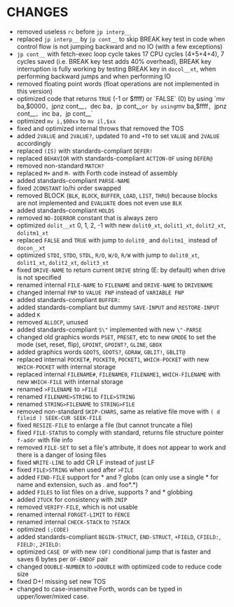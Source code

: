 # CHANGES

- removed useless `rc` before `jp interp__`
- replaced `jp interp__` by `jp cont__` to skip BREAK key test in code when control flow is not jumping backward and no IO (with a few exceptions)
- `jp cont__` with fetch-exec loop cycle takes 17 CPU cycles (4+5+4+4), 7 cycles saved (i.e. BREAK key test adds 40% overhead), BREAK key interruption is fully working by testing BREAK key in `docol__xt`, when performing backward jumps and when performing IO
- removed floating point words (float operations are not implemented in this version)
- optimized code that returns `TRUE` (-1 or $ffff) or `FALSE` (0) by using `mv ba,$0000`, `jpnz cont__`, `dec ba`, `jp cont__` or by using `mv ba,$ffff`, `jpnz cont__`, `inc ba`, `jp cont__`
- optimized `mv i,$00xx` to `mv il,$xx`
- fixed and optimized internal throws that removed the TOS
- added `2VALUE` and `2VALUE?`, updated `TO` and `+TO` to set `VALUE` and `2VALUE` accordingly
- replaced `(IS)` with standards-compliant `DEFER!`
- replaced `BEHAVIOR` with standards-compliant `ACTION-OF` using `DEFER@`
- removed non-standard `MATCH?`
- replaced `M+` and `M-` with Forth code instead of assembly
- added standards-compliant `PARSE-NAME`
- fixed `2CONSTANT` lo/hi order swapped
- removed BLOCK (`BLK`, `BLOCK`, `BUFFER`, `LOAD`, `LIST`, `THRU`) because blocks are not implemented and `EVALUATE` does not even use `BLK`
- added standards-compliant `HOLDS`
- removed `NO-IOERROR` constant that is always zero
- optimized `dolit__xt` 0, 1, 2, -1 with new `dolit0_xt`, `dolit1_xt`, `dolit2_xt`, `dolitm1_xt`
- replaced `FALSE` and `TRUE` with jump to `dolit0_` and `dolitm1_` instead of `docon__xt`
- optimized `STDI`, `STDO`, `STDL`, `R/O`, `W/O`, `R/W` with jump to `dolit0_xt`, `dolit1_xt`, `dolit2_xt`, `dolit3_xt`
- fixed `DRIVE-NAME` to return current `DRIVE` string (E: by default) when drive is not specified
- renamed internal `FILE-NAME` to `FILENAME` and `DRIVE-NAME` to `DRIVENAME`
- changed internal `FNP` to `VALUE FNP` instead of `VARIABLE FNP`
- added standards-compliant `BUFFER:`
- added standards-compliant but dummy `SAVE-INPUT` and `RESTORE-INPUT`
- added `K`
- removed `ALLOCP`, unused
- added standards-compliant `S\"` implemented with new `\"-PARSE`
- changed old graphics words `PSET`, `PRESET`, etc to new `GMODE` to set the mode (set, reset, flip), `GPOINT`, `GPOINT?`, `GLINE`, `GBOX`
- added graphics words `GDOTS`, `GDOTS?`, `GDRAW`, `GBLIT!`, `GBLIT@`
- replaced internal `POCKET#`, `POCKET0`, `POCKET1`, `WHICH-POCKET` with new `WHICH-POCKET` with internal storage
- replaced internal `FILENAME#`, `FILENAME0`, `FILENAME1`, `WHICH-FILENAME` with new `WHICH-FILE` with internal storage
- renamed `>FILENAME` to `>FILE`
- renamed `FILENAME>STRING` to `FILE>STRING`
- renamed `STRING>FILENAME` to `STRING>FILE`
- removed non-standard `SKIP-CHARS`, same as relative file move with `( d fileid ) SEEK-CUR SEEK-FILE`
- fixed `RESIZE-FILE` to enlarge a file (but cannot truncate a file)
- fixed `FILE-STATUS` to comply with standard, returns file structure pointer `f-addr` with file info
- removed `FILE-SET` to set a file's attribute, it does not appear to work and there is a danger of losing files
- fixed `WRITE-LINE` to add CR LF instead of just LF
- fixed `FILE>STRING` when used after `>FILE`
- added `FIND-FILE` support for * and ? globs (can only use a single * for name and extension, such as *.* and foo*.*)
- added `FILES` to list files on a drive, supports ? and * globbing
- added `2TUCK` for consistency with `2NIP`
- removed `VERIFY-FILE`, which is not usable
- renamed internal `FORGET-LIMIT` to `FENCE`
- renamed internal `CHECK-STACK` to `?STACK`
- optimized `(;CODE)`
- added standards-compliant `BEGIN-STRUCT`, `END-STRUCT`, `+FIELD`, `CFIELD:`, `FIELD:`, `2FIELD:`
- optimized `CASE OF` with new `(OF)` conditional jump that is faster and saves 6 bytes per `OF-ENDOF` pair
- changed `DOUBLE-NUMBER` to `>DOUBLE` with optimized code to reduce code size
- fixed D+! missing set new TOS
- changed to case-insensitve Forth, words can be typed in upper/lower/mixed case.
